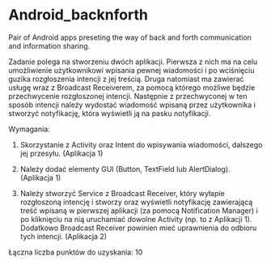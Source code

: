 # Android_backnforth
Pair of Android apps preseting the way of back and forth communication and information sharing.


Zadanie polega na stworzeniu dwóch aplikacji. Pierwsza z nich ma na celu umożliwienie użytkownikowi wpisania pewnej wiadomości i po wciśnięciu guzika rozgłoszenia intencji z jej treścią. Druga natomiast ma zawierać usługę wraz z Broadcast Receiverem, za pomocą którego możliwe będzie przechwycenie rozgłoszonej intencji. Następnie z przechwyconej w ten sposób intencji należy wydostać wiadomość wpisaną przez użytkownika i stworzyć notyfikację, która wyświetli ją na pasku notyfikacji.


Wymagania:

1) Skorzystanie z Activity oraz Intent do wpisywania wiadomości, dalszego jej przesyłu. (Aplikacja 1)


2) Należy dodać elementy GUI (Button, TextField lub AlertDialog). (Aplikacja 1)


3) Należy stworzyć Service z Broadcast Receiver, który wyłapie rozgłoszoną intencję i stworzy oraz wyświetli notyfikację zawierającą treść wpisaną w pierwszej aplikacji (za pomocą Notification Manager) i po kliknięciu na nią uruchamiać dowolne Activity (np. to z Aplikacji 1). Dodatkowo Broadcast Receiver powinien mieć uprawnienia do odbioru tych intencji. (Aplikacja 2)


Łączna liczba punktów do uzyskania: 10
